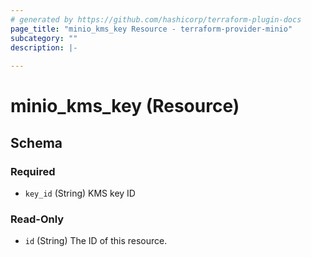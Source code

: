 ```yaml
---
# generated by https://github.com/hashicorp/terraform-plugin-docs
page_title: "minio_kms_key Resource - terraform-provider-minio"
subcategory: ""
description: |-
  
---
```


# minio_kms_key (Resource)





<!-- schema generated by tfplugindocs -->
## Schema

### Required

- `key_id` (String) KMS key ID

### Read-Only

- `id` (String) The ID of this resource.
